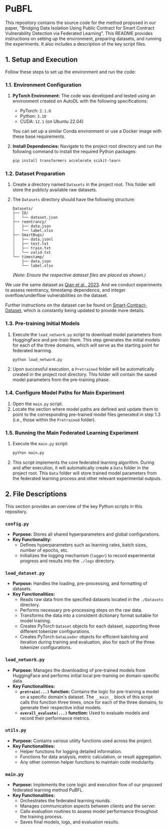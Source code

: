 # PuBFL

This repository contains the source code for the method proposed in our paper, "Bridging Data Isolation Using Public Contract for Smart Contract Vulnerability Detection via Federated Learning". This README provides instructions on setting up the environment, preparing datasets, and running the experiments. It also includes a description of the key script files.

## 1. Setup and Execution

Follow these steps to set up the environment and run the code:

### 1.1. Environment Configuration

1.  **PyTorch Environment:**
    The code was developed and tested using an environment created on AutoDL with the following specifications:
    *   PyTorch: `2.1.0`
    *   Python: `3.10`
    *   CUDA: `12.1` (on Ubuntu 22.04)

    You can set up a similar Conda environment or use a Docker image with these base requirements.

2.  **Install Dependencies:**
    Navigate to the project root directory and run the following command to install the required Python packages:
    ```bash
    pip install transformers accelerate scikit-learn
    ```

### 1.2. Dataset Preparation

1.  Create a directory named `Datasets` in the project root. This folder will store the publicly available raw datasets.
2.  The `Datasets` directory should have the following structure:

    ```
    Datasets/
    ├── IO/
    │   └── dataset.json
    ├── reentrancy/
    │   ├── data.json
    │   └── label.xlsx
    ├── SmartBugs/
    │   ├── data.jsonl
    │   ├── test.txt
    │   ├── train.txt
    │   └── valid.txt
    └── timestamp/
        ├── data.json
        └── label.xlsx
    ```
    *(Note: Ensure the respective dataset files are placed as shown.)*

We use the same dataset as [Qian et al., 2023](https://github.com/Messi-Q/Cross-Modality-Bug-Detection). And we conduct experiments to assess reentrancy, timestamp dependence, and integer overflow/underflow vulnerabilities on the dataset.

Further instructions on the dataset can be found on [Smart-Contract-Dataset](https://github.com/Messi-Q/Smart-Contract-Dataset), which is constantly being updated to provide more details.


### 1.3. Pre-training Initial Models

1.  Execute the `load_network.py` script to download model parameters from HuggingFace and pre-train them. This step generates the initial models for each of the three domains, which will serve as the starting point for federated learning.
    ```bash
    python load_network.py
    ```
2.  Upon successful execution, a `Pretrained` folder will be automatically created in the project root directory. This folder will contain the saved model parameters from the pre-training phase.

### 1.4. Configure Model Paths for Main Experiment

1.  Open the `main.py` script.
2.  Locate the section where model paths are defined and update them to point to the corresponding pre-trained model files generated in step 1.3 (i.e., those within the `Pretrained` folder).

### 1.5. Running the Main Federated Learning Experiment

1.  Execute the `main.py` script:
    ```bash
    python main.py
    ```
    
2. This script implements the core federated learning algorithm. During and after execution, it will automatically create a `Data` folder in the project root. This `Data` folder will store trained model parameters from the federated learning process and other relevant experimental outputs.

## 2. File Descriptions

This section provides an overview of the key Python scripts in this repository.

### `config.py`

*   **Purpose:** Stores all shared hyperparameters and global configurations.
*   **Key Functionality:**
    *   Defines hyperparameters such as learning rates, batch sizes, number of epochs, etc.
    *   Initializes the logging mechanism (`logger`) to record experimental progress and results into the `./logs` directory.

### `load_dataset.py`

*   **Purpose:** Handles the loading, pre-processing, and formatting of datasets.
*   **Key Functionalities:**
    *   Reads raw data from the specified datasets located in the `./Datasets` directory.
    *   Performs necessary pre-processing steps on the raw data.
    *   Transforms the data into a consistent dictionary format suitable for model training.
    *   Creates PyTorch `Dataset` objects for each dataset, supporting three different tokenizer configurations.
    *   Creates PyTorch `DataLoader` objects for efficient batching and iteration during training and evaluation, also for each of the three tokenizer configurations.

### `load_network.py`

*   **Purpose:** Manages the downloading of pre-trained models from HuggingFace and performs initial local pre-training on domain-specific data.
*   **Key Functionalities:**
    *   **`pretrain(...)` function:** Contains the logic for pre-training a model on a specific domain's dataset. The `__main__` block of this script calls this function three times, once for each of the three domains, to generate their respective initial models.
    *   **`overall_evaluate(...)` function:** Used to evaluate models and record their performance metrics.

### `utils.py`

*   **Purpose:** Contains various utility functions used across the project.
*   **Key Functionalities:**
    *   Helper functions for logging detailed information.
    *   Functions for data analysis, metric calculation, or result aggregation.
    *   Any other common helper functions to maintain code modularity.

### `main.py`

*   **Purpose:** Implements the core logic and execution flow of our proposed federated learning method PuBFL.
*   **Key Functionalities:**
    *   Orchestrates the federated learning rounds.
    *   Manages communication aspects between clients and the server.
    *   Calls evaluation routines to assess model performance throughout the training process.
    *   Saves final models, logs, and evaluation results.
